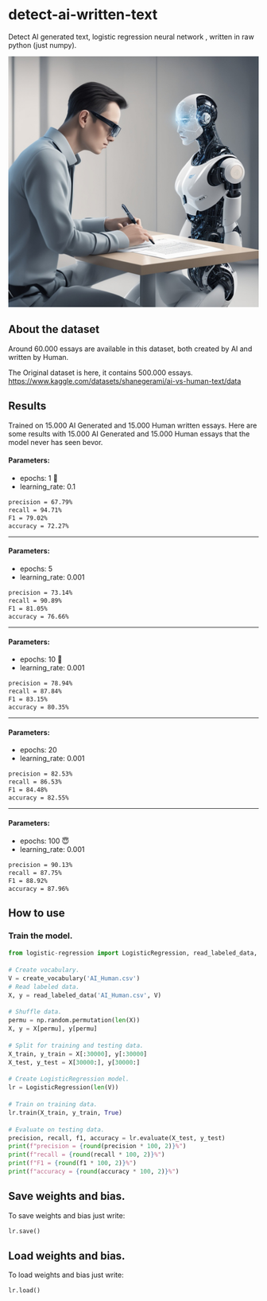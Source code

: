 # detect-ai-written-text
Detect AI generated text, logistic regression neural network , written in raw python (just numpy).

![Alt text](res/guysearchingforaiwrittentext.jpg)

## About the dataset
Around 60.000 essays are available in this dataset, both created by AI and written by Human.

The Original dataset is here, it contains 500.000 essays.
https://www.kaggle.com/datasets/shanegerami/ai-vs-human-text/data

## Results
Trained on 15.000 AI Generated and 15.000 Human written essays.
Here are some results with 15.000 AI Generated and 15.000 Human essays that the model never has seen bevor.

#### Parameters:
- epochs: 1 🥱
- learning_rate: 0.1

```shell
precision = 67.79%
recall = 94.71%
F1 = 79.02%
accuracy = 72.27%
```
--------------------------------
#### Parameters:
- epochs: 5
- learning_rate: 0.001

```shell
precision = 73.14%
recall = 90.89%
F1 = 81.05%
accuracy = 76.66%
```
--------------------------------
#### Parameters:
- epochs: 10 🤭
- learning_rate: 0.001

```shell
precision = 78.94%
recall = 87.84%
F1 = 83.15%
accuracy = 80.35%
```
--------------------------------
#### Parameters:
- epochs: 20
- learning_rate: 0.001

```shell
precision = 82.53%
recall = 86.53%
F1 = 84.48%
accuracy = 82.55%
```
--------------------------------
#### Parameters:
- epochs: 100 😇
- learning_rate: 0.001

```shell
precision = 90.13%
recall = 87.75%
F1 = 88.92%
accuracy = 87.96%
```

## How to use

### Train the model.
```python
from logistic-regression import LogisticRegression, read_labeled_data, create_vocabulary

# Create vocabulary.
V = create_vocabulary('AI_Human.csv')
# Read labeled data.
X, y = read_labeled_data('AI_Human.csv', V)

# Shuffle data. 
permu = np.random.permutation(len(X)) 
X, y = X[permu], y[permu]

# Split for training and testing data.
X_train, y_train = X[:30000], y[:30000]
X_test, y_test = X[30000:], y[30000:]

# Create LogisticRegression model.
lr = LogisticRegression(len(V))

# Train on training data. 
lr.train(X_train, y_train, True)

# Evaluate on testing data. 
precision, recall, f1, accuracy = lr.evaluate(X_test, y_test)
print(f"precision = {round(precision * 100, 2)}%")
print(f"recall = {round(recall * 100, 2)}%")
print(f"F1 = {round(f1 * 100, 2)}%")
print(f"accuracy = {round(accuracy * 100, 2)}%")
```

## Save weights and bias.
To save weights and bias just write:
```python
lr.save()
```
## Load weights and bias.
To load weights and bias just write:
```python
lr.load()
```

